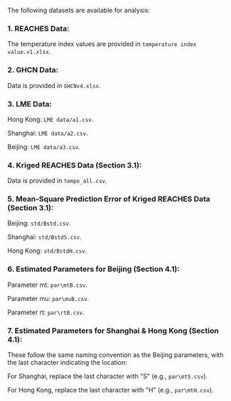 The following datasets are available for analysis:

### 1. REACHES Data:

The temperature index values are provided in `temperature index value.v1.xlsx`.

### 2. GHCN Data:

Data is provided in `GHCNv4.xlsx`.

### 3. LME Data:

Hong Kong: `LME data/a1.csv`.

Shanghai: `LME data/a2.csv`.

Beijing: `LME data/a3.csv`.

### 4. Kriged REACHES Data (Section 3.1):

Data is provided in `tempe_all.csv`.

### 5. Mean-Square Prediction Error of Kriged REACHES Data (Section 3.1):

Beijing: `std/Bstd.csv`.

Shanghai: `std/BstdS.csv`.

Hong Kong: `std/BstdH.csv`.

### 6. Estimated Parameters for Beijing (Section 4.1):

Parameter mt: `par\mtB.csv`.

Parameter mu: `par\muB.csv`.

Parameter rt: `par\rtB.csv`.

### 7. Estimated Parameters for Shanghai & Hong Kong (Section 4.1):

These follow the same naming convention as the Beijing parameters, with the last character indicating the location:

For Shanghai, replace the last character with "S" (e.g., `par\mtS.csv`).

For Hong Kong, replace the last character with "H" (e.g., `par\mtH.csv`).


